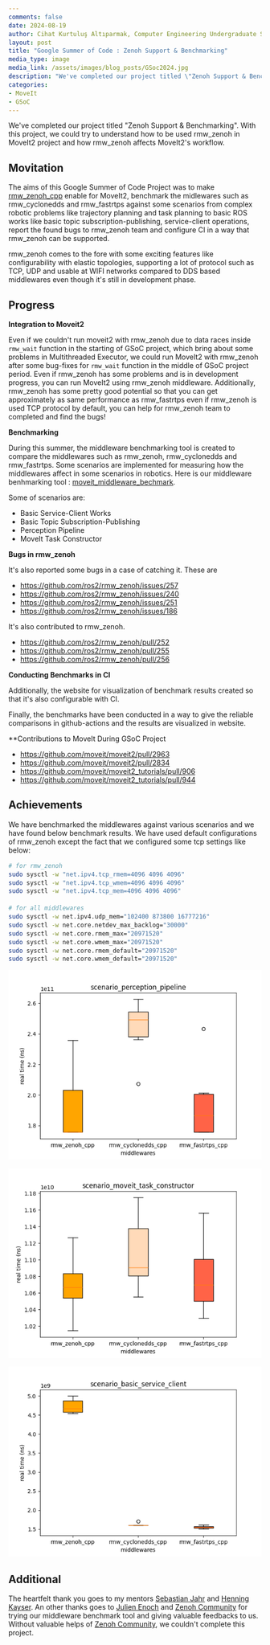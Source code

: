 ```yaml
---
comments: false
date: 2024-08-19
author: Cihat Kurtuluş Altıparmak, Computer Engineering Undergraduate Student at the Istanbul Technical University
layout: post
title: "Google Summer of Code : Zenoh Support & Benchmarking"
media_type: image
media_link: /assets/images/blog_posts/GSoc2024.jpg
description: "We've completed our project titled \"Zenoh Support & Benchmarking\". With this project, we could try to understand how to be used rmw_zenoh in MoveIt2 project and how rmw_zenoh affects MoveIt2's workflow. "
categories:
- MoveIt
- GSoC
---
```


We've completed our project titled "Zenoh Support & Benchmarking". With this project, we could try to understand how to be used rmw_zenoh in MoveIt2 project and how rmw_zenoh affects MoveIt2's workflow.

## Movitation

The aims of this Google Summer of Code Project was to make [rmw_zenoh_cpp](https://github.com/ros2/rmw_zenoh) enable for MoveIt2, benchmark the midlewares such as rmw_cyclonedds and rmw_fastrtps against some scenarios from complex robotic problems like trajectory planning and task planning to basic ROS works like basic topic subscription-publishing, service-client operations, report the found bugs to rmw_zenoh team and configure CI in a way that rmw_zenoh can be supported.

rmw_zenoh comes to the fore with some exciting features like configurability with elastic topologies, supporting a lot of protocol such as TCP, UDP and usable at WIFI networks compared to DDS based middlewares even though it's still in development phase.

## Progress
**Integration to Moveit2**

Even if we couldn't run moveit2 with rmw_zenoh due to data races inside `rmw_wait` function in the starting of GSoC project, which bring about some problems in Multithreaded Executor, we could run MoveIt2 with rmw_zenoh after some bug-fixes for `rmw_wait` function in the middle of GSoC project period. Even if rmw_zenoh has some problems and is in development progress, you can run MoveIt2 using rmw_zenoh middleware. Additionally, rmw_zenoh has some pretty good potential so that you can get approximately as same performance as rmw_fastrtps even if rmw_zenoh is used TCP protocol by default, you can help for rmw_zenoh team to completed and find the bugs!

**Benchmarking**

During this summer, the middleware benchmarking tool is created to compare the middlewares such as rmw_zenoh, rmw_cyclonedds and rmw_fastrtps. Some scenarios are implemented for measuring how the middlewares affect in some scenarios in robotics. Here is our middleware benhmarking tool : [moveit_middleware_bechmark](https://github.com/CihatAltiparmak/moveit_middleware_benchmark).

Some of scenarios are:

- Basic Service-Client Works
- Basic Topic Subscription-Publishing
- Perception Pipeline
- MoveIt Task Constructor

**Bugs in rmw_zenoh**

It's also reported some bugs in a case of catching it. These are

- https://github.com/ros2/rmw_zenoh/issues/257
- https://github.com/ros2/rmw_zenoh/issues/240
- https://github.com/ros2/rmw_zenoh/issues/251
- https://github.com/ros2/rmw_zenoh/issues/186

It's also contributed to rmw_zenoh.

- https://github.com/ros2/rmw_zenoh/pull/252
- https://github.com/ros2/rmw_zenoh/pull/255
- https://github.com/ros2/rmw_zenoh/pull/256

**Conducting Benchmarks in CI**

Additionally, the website for visualization of benchmark results created so that it's also configurable with CI.

Finally, the benchmarks have been conducted in a way to give the reliable comparisons in github-actions and the results are visualized in website.

**Contributions to MoveIt During GSoC Project
- https://github.com/moveit/moveit2/pull/2963
- https://github.com/moveit/moveit2/pull/2834
- https://github.com/moveit/moveit2_tutorials/pull/906
- https://github.com/moveit/moveit2_tutorials/pull/944

## Achievements

We have benchmarked the middlewares against various scenarios and we have found below benchmark results. We have used default configurations of rmw_zenoh except the fact that we configured some tcp settings like below:

```sh
# for rmw_zenoh
sudo sysctl -w "net.ipv4.tcp_rmem=4096 4096 4096"
sudo sysctl -w "net.ipv4.tcp_wmem=4096 4096 4096"
sudo sysctl -w "net.ipv4.tcp_mem=4096 4096 4096"

# for all middlewares
sudo sysctl -w net.ipv4.udp_mem="102400 873800 16777216"
sudo sysctl -w net.core.netdev_max_backlog="30000"
sudo sysctl -w net.core.rmem_max="20971520"
sudo sysctl -w net.core.wmem_max="20971520"
sudo sysctl -w net.core.rmem_default="20971520"
sudo sysctl -w net.core.wmem_default="20971520"
```

![scenario_perception_pipeline](../assets/images/gsoc24/scenario_perception_pipeline_blog.png)

![scenario_moveit_task_constructor](../assets/images/gsoc24/scenario_moveit_task_constructor_blog.png)

![scenario_basic_topic_sub_pub](../assets/images/gsoc24/scenario_basic_topic_sub_pub_blog.png)

## Additional

The heartfelt thank you goes to my mentors [Sebastian Jahr](https://github.com/sjahr) and [Henning Kayser](https://github.com/henningkayser). An other thanks goes to [Julien Enoch](https://github.com/JEnoch) and [Zenoh Community](https://zenoh.io/community/) for trying our middleware benchmark tool and giving valuable feedbacks to us. Without valuable helps of [Zenoh Community](https://zenoh.io/community/), we couldn't complete this project.
